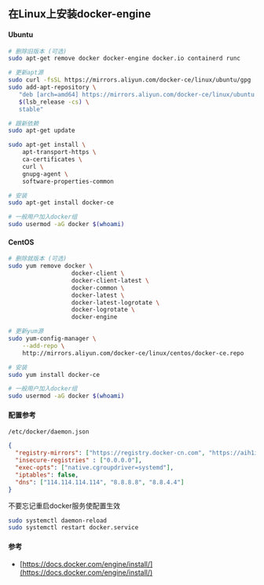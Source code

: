 ## 在Linux上安装docker-engine

#### Ubuntu

```bash
# 删除旧版本 (可选)
sudo apt-get remove docker docker-engine docker.io containerd runc

# 更新apt源
sudo curl -fsSL https://mirrors.aliyun.com/docker-ce/linux/ubuntu/gpg | apt-key add -
sudo add-apt-repository \
   "deb [arch=amd64] https://mirrors.aliyun.com/docker-ce/linux/ubuntu \
   $(lsb_release -cs) \
   stable"

# 跟新依赖
sudo apt-get update

sudo apt-get install \
    apt-transport-https \
    ca-certificates \
    curl \
    gnupg-agent \
    software-properties-common

# 安装
sudo apt-get install docker-ce

# 一般用户加入docker组
sudo usermod -aG docker $(whoami)
```

#### CentOS

```bash
# 删除就版本 (可选)
sudo yum remove docker \
                  docker-client \
                  docker-client-latest \
                  docker-common \
                  docker-latest \
                  docker-latest-logrotate \
                  docker-logrotate \
                  docker-engine

# 更新yum源
sudo yum-config-manager \
    --add-repo \
    http://mirrors.aliyun.com/docker-ce/linux/centos/docker-ce.repo

# 安装
sudo yum install docker-ce

# 一般用户加入docker组
sudo usermod -aG docker $(whoami)
```

#### 配置参考

`/etc/docker/daemon.json`

```json
{
  "registry-mirrors": ["https://registry.docker-cn.com", "https://aih1ikpl.mirror.aliyuncs.com"],
  "insecure-registries" : ["0.0.0.0"],
  "exec-opts": ["native.cgroupdriver=systemd"],
  "iptables": false,
  "dns": ["114.114.114.114", "8.8.8.8", "8.8.4.4"]
}
```

不要忘记重启docker服务使配置生效

```bash
sudo systemctl daemon-reload
sudo systemctl restart docker.service
```

#### 参考

* [https://docs.docker.com/engine/install/](https://docs.docker.com/engine/install/)